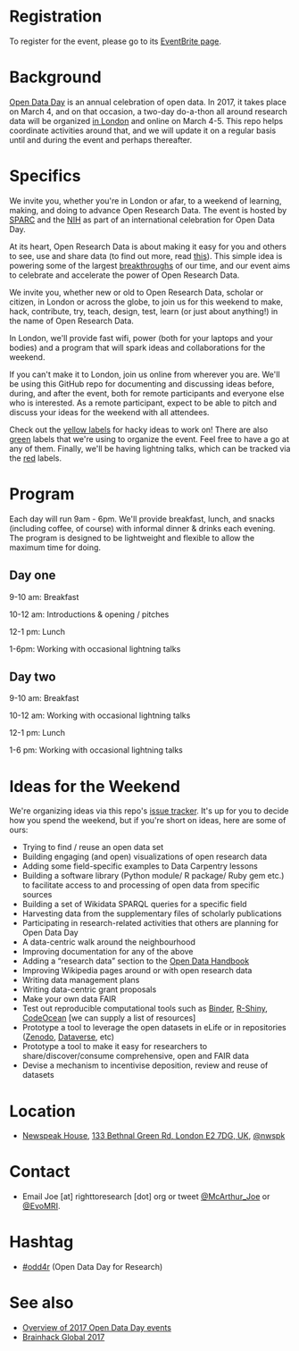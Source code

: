 # Registration

To register for the event, please go to its [EventBrite page](https://www.eventbrite.com/e/open-research-data-do-a-thon-in-london-virtual-tickets-31417371203).

# Background

[Open Data Day](http://opendataday.org/) is an annual celebration of open data. In 2017, it takes place on March 4, and on that occasion, a two-day do-a-thon all around research data will be organized [in London](https://www.nwspk.com/) and online on March 4-5. This repo helps coordinate activities around that, and we will update it on a regular basis until and during the event and perhaps thereafter.

# Specifics

We invite you, whether you're in London or afar, to a weekend of learning, making, and doing to advance Open Research Data. The event is hosted by [SPARC](https://sparcopen.org/) and the [NIH](https://nih.gov/) as part of an international celebration for Open Data Day.

At its heart, Open Research Data is about making it easy for you and others to see, use and share data (to find out more, read [this](https://sparcopen.org/open-data/)). This simple idea is powering some of the largest [breakthroughs](https://sparcopen.org/impact-story/human-genome-project/) of our time, and our event aims to celebrate and accelerate the power of Open Research Data.

We invite you, whether new or old to Open Research Data, scholar or citizen, in London or across the globe, to join us for this weekend to make, hack, contribute, try, teach, design, test, learn (or just about anything!) in the name of Open Research Data.

In London, we'll provide fast wifi, power (both for your laptops and your bodies) and a program that will spark ideas and collaborations for the weekend.

If you can't make it to London, join us online from wherever you are. We'll be using this GitHub repo for documenting and discussing ideas before, during, and after the event, both for remote participants and everyone else who is interested. As a remote participant, expect to be able to pitch and discuss your ideas for the weekend with all attendees.

Check out the [yellow labels](https://github.com/sparcopen/open-research-doathon/issues?q=is%3Aissue+is%3Aopen+label%3Aidea) for hacky ideas to work on! There are also [green](https://github.com/sparcopen/open-research-doathon/issues?q=is%3Aissue+is%3Aopen+label%3Ameta) labels that we're using to organize the event. Feel free to have a go at any of them. Finally, we'll be having lightning talks, which can be tracked via the [red](https://github.com/sparcopen/open-research-doathon/labels/lightning-talks) labels.

# Program

Each day will run 9am - 6pm. We'll provide breakfast, lunch, and snacks (including coffee, of course) with informal dinner & drinks each evening. The program is designed to be lightweight and flexible to allow the maximum time for doing.

## Day one

9-10 am: Breakfast

10-12 am: Introductions & opening / pitches

12-1 pm: Lunch

1-6pm: Working with occasional lightning talks

## Day two

9-10 am: Breakfast

10-12 am: Working with occasional lightning talks

12-1 pm: Lunch

1-6 pm: Working with occasional lightning talks

# Ideas for the Weekend

We're organizing ideas via this repo's [issue tracker](https://github.com/sparcopen/open-research-doathon/issues). It's up for you to decide how you spend the weekend, but if you're short on ideas, here are some of ours:
* Trying to find / reuse an open data set
* Building engaging (and open) visualizations of open research data
* Adding some field-specific examples to Data Carpentry lessons
* Building a software library (Python module/ R package/ Ruby gem etc.) to facilitate access to and processing of open data from specific sources
* Building a set of Wikidata SPARQL queries for a specific field
* Harvesting data from the supplementary files of scholarly publications
* Participating in research-related activities that others are planning for Open Data Day
* A data-centric walk around the neighbourhood
* Improving documentation for any of the above
* Adding a “research data” section to the [Open Data Handbook](http://opendatahandbook.org/)
* Improving Wikipedia pages around or with open research data
* Writing data management plans
* Writing data-centric grant proposals
* Make your own data FAIR
* Test out reproducible computational tools such as [Binder](http://mybinder.org/), [R-Shiny](https://shiny.rstudio.com/), [CodeOcean](https://codeocean.com/) [we can supply a list of resources]
* Prototype a tool to leverage the open datasets in eLife or in repositories ([Zenodo](https://zenodo.org/), [Dataverse](http://dataverse.org/), etc)
* Prototype a tool to make it easy for researchers to share/discover/consume comprehensive, open and FAIR data
* Devise a mechanism to incentivise deposition, review and reuse of datasets

# Location

* [Newspeak House](nwspk.com), [133 Bethnal Green Rd, London E2 7DG, UK](http://www.openstreetmap.org/#map=17/51.52520/-0.07150), [@nwspk](https://twitter.com/nwspk)

# Contact

* Email Joe [at] righttoresearch [dot] org or tweet [@McArthur_Joe](https://twitter.com/McArthur_Joe) or [@EvoMRI](https://twitter.com/EvoMRI).

# Hashtag

* [#odd4r](https://twitter.com/hashtag/odd4r) (Open Data Day for Research)

# See also

* [Overview of 2017 Open Data Day events](http://wiki.opendataday.org/2017/City_Events)
* [Brainhack Global 2017](http://events.brainhack.org/global2017/)
